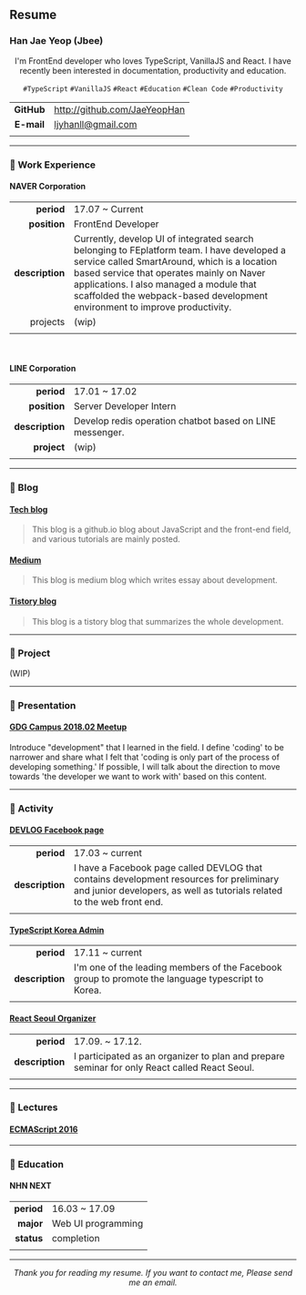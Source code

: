 ## Resume

### Han Jae Yeop (Jbee)

<div align="center">

I'm FrontEnd developer who loves TypeScript, VanillaJS and React. I have recently been interested in documentation, productivity and education.

`#TypeScript` `#VanillaJS` `#React` `#Education` `#Clean Code` `#Productivity`

</div>

|            |                              |
| :--------: | ---------------------------- |
| **GitHub** | http://github.com/JaeYeopHan |
| **E-mail** | ljyhanll@gmail.com           |
|            |                              |

---

### :lemon: Work Experience

#### NAVER Corporation

|                 |                                                                                                                                                                                                                                                                                                                  |
| --------------: | ---------------------------------------------------------------------------------------------------------------------------------------------------------------------------------------------------------------------------------------------------------------------------------------------------------------- |
| **period**      | 17.07 ~ Current                                                                                                                                                                                                                                                                                                  |
| **position**    | FrontEnd Developer                                                                                                                                                                                                                                                                                               |
| **description** | Currently, develop UI of integrated search belonging to FEplatform team. I have developed a service called SmartAround, which is a location based service that operates mainly on Naver applications. I also managed a module that scaffolded the webpack-based development environment to improve productivity. |
| projects        | (wip)                                                                                                                                                                                                                                                                                                            |
|                 |                                                                                                                                                                                                                                                                                                                  |

<br/>

#### LINE Corporation

|                 |                                                          |
| --------------: | -------------------------------------------------------- |
| **period**      | 17.01 ~ 17.02                                            |
| **position**    | Server Developer Intern                                  |
| **description** | Develop redis operation chatbot based on LINE messenger. |
| **project**     | (wip)                                                    |
|                 |                                                          |

---

### :tangerine: Blog

#### [Tech blog](https://jaeyeophan.github.io)

> This blog is a github.io blog about JavaScript and the front-end field, and various tutorials are mainly posted.

#### [Medium](https://medium.com/@Jbee_)

> This blog is medium blog which writes essay about development.

#### [Tistory blog](http://asfirstalways.tistory.com/)

> This blog is a tistory blog that summarizes the whole development.

---

### :watermelon: Project

(WIP)

---

### :eggplant: Presentation

#### [GDG Campus 2018.02 Meetup](https://speakerdeck.com/jaeyeophan/gdg-campus-2018-meetup-balpyojaryo-hamgge-ilhago-sipeun-gaebalja)

Introduce "development" that I learned in the field. I define 'coding' to be narrower and share what I felt that 'coding is only part of the process of developing something.' If possible, I will talk about the direction to move towards 'the developer we want to work with' based on this content.

---

### :cherries: Activity

#### [DEVLOG Facebook page](https://www.facebook.com/Jbee.dev/)

|                 |                                                                                                                                                                    |
| --------------: | ------------------------------------------------------------------------------------------------------------------------------------------------------------------ |
| **period**      | 17.03 ~ current                                                                                                                                                    |
| **description** | I have a Facebook page called DEVLOG that contains development resources for preliminary and junior developers, as well as tutorials related to the web front end. |
|                 |                                                                                                                                                                    |

#### [TypeScript Korea Admin](https://www.facebook.com/groups/TSKorea/)

|                 |                                                                                                   |
| --------------: | ------------------------------------------------------------------------------------------------- |
| **period**      | 17.11 ~ current                                                                                   |
| **description** | I'm one of the leading members of the Facebook group to promote the language typescript to Korea. |
|                 |                                                                                                   |

#### [React Seoul Organizer](http://seoul.reactjs.kr/)

|                 |                                                                                               |
| --------------: | --------------------------------------------------------------------------------------------- |
| **period**      | 17.09. ~ 17.12.                                                                               |
| **description** | I participated as an organizer to plan and prepare seminar for only React called React Seoul. |
|                 |                                                                                               |

---

### :grapes: Lectures

#### [ECMAScript 2016](https://www.slideshare.net/JaeYeopHan/es6-1-let-const)

---

### :peach: Education

#### NHN NEXT

|            |                    |
| ---------: | ------------------ |
| **period** | 16.03 ~ 17.09      |
| **major**  | Web UI programming |
| **status** | completion         |
|            |                    |

---

<div align="center">

_Thank you for reading my resume. If you want to contact me, Please send me an email._

</div>
